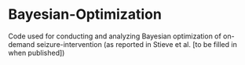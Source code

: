 # Bayesian-Optimization
Code used for conducting and analyzing Bayesian optimization of on-demand seizure-intervention (as reported in Stieve et al. [to be filled in when published])
